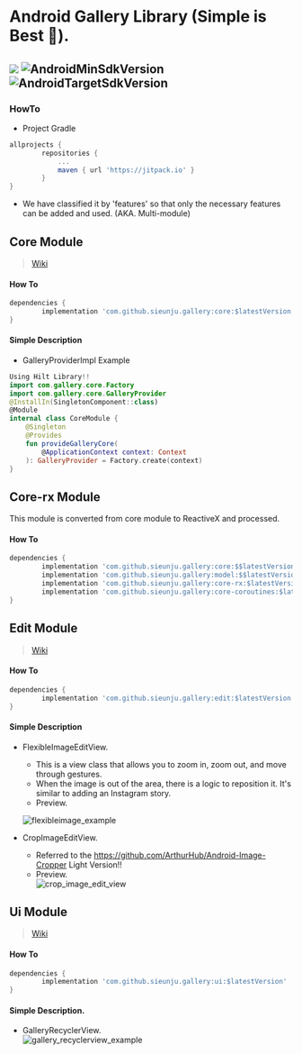 # Android Gallery Library (Simple is Best 🤩).  
[![](https://jitpack.io/v/sieunju/gallery.svg)](https://jitpack.io/#sieunju/gallery) ![AndroidMinSdkVersion](https://img.shields.io/badge/minSdkVersion-21-green.svg) ![AndroidTargetSdkVersion](https://img.shields.io/badge/targetSdkVersion-32-brightgreen.svg)
---

### HowTo

- Project Gradle

```groovy
allprojects {
	    repositories {
		    ...
		    maven { url 'https://jitpack.io' }
	    }
}
```

- We have classified it by 'features' so that only the necessary features can be added and used. (AKA. Multi-module)

## Core Module

> [Wiki](https://github.com/sieunju/gallery/wiki/Core-Module-Wiki)

#### How To

```groovy
dependencies {
    	implementation 'com.github.sieunju.gallery:core:$latestVersion'
}
```

#### Simple Description
- GalleryProviderImpl Example
```kotlin
Using Hilt Library!!
import com.gallery.core.Factory
import com.gallery.core.GalleryProvider 
@InstallIn(SingletonComponent::class)
@Module
internal class CoreModule {
    @Singleton
    @Provides
    fun provideGalleryCore(
        @ApplicationContext context: Context
    ): GalleryProvider = Factory.create(context)
}
```

## Core-rx Module
This module is converted from core module to ReactiveX and processed.

#### How To

```groovy
dependencies {
        implementation 'com.github.sieunju.gallery:core:$$latestVersion' // required
        implementation 'com.github.sieunju.gallery:model:$$latestVersion' // required
    	implementation 'com.github.sieunju.gallery:core-rx:$latestVersion' // optional
        implementation 'com.github.sieunju.gallery:core-coroutines:$latestVersion' // optional
}
```
   
## Edit Module

> [Wiki](https://github.com/sieunju/gallery/wiki/Edit-Module-Wiki)

#### How To

```groovy
dependencies {
    	implementation 'com.github.sieunju.gallery:edit:$latestVersion'
}
```

#### Simple Description
- FlexibleImageEditView.  
    - This is a view class that allows you to zoom in, zoom out, and move through gestures.
    - When the image is out of the area, there is a logic to reposition it. It's similar to adding an Instagram story.
    - Preview.  
    
    ![flexibleimage_example](https://user-images.githubusercontent.com/33802191/205475538-9446da12-e997-49e7-84bb-d88330087ef5.gif)

- CropImageEditView.
    - Referred to the https://github.com/ArthurHub/Android-Image-Cropper Light Version!!
    - Preview.   
    ![crop_image_edit_view](https://user-images.githubusercontent.com/33802191/205473714-c513d8e8-9ab8-436c-99cd-3a2775620933.gif)


## Ui Module

> [Wiki](https://github.com/sieunju/gallery/wiki/Ui-Module-Wiki)
#### How To

```groovy
dependencies {
    	implementation 'com.github.sieunju.gallery:ui:$latestVersion'
}
```

#### Simple Description.  

- GalleryRecyclerView.   
    ![gallery_recyclerview_example](https://user-images.githubusercontent.com/33802191/205474967-a3146c32-35b7-40cf-98e5-7ed2d380357c.gif)

    
